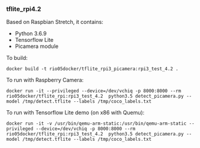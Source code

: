 ### tflite_rpi4.2
Based on Raspbian Stretch, it contains:

* Python 3.6.9
* Tensorflow Lite
* Picamera module

To build: 

```console
docker build -t rio05docker/tflite_rpi3_picamera:rpi3_test_4.2 .
```

To run with Raspberry Camera:

```console
docker run -it --privileged --device=/dev/vchiq -p 8000:8000 --rm rio05docker/tflite_rpi:rpi3_test_4.2  python3.5 detect_picamera.py --model /tmp/detect.tflite --labels /tmp/coco_labels.txt
```

To run with Tensorflow Lite demo (on x86 with Quemu):

```console
docker run -it -v /usr/bin/qemu-arm-static:/usr/bin/qemu-arm-static --privileged --device=/dev/vchiq -p 8000:8000 --rm rio05docker/tflite_rpi:rpi3_test_4.2  python3.5 detect_picamera.py --model /tmp/detect.tflite --labels /tmp/coco_labels.txt
```
